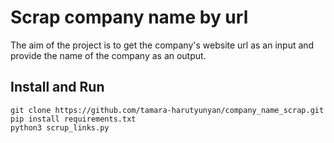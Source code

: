 # Scrap company name by url
 
The aim of the project is to get the company's website url as an input and provide the name of the company as an output.

## Install and  Run

    
    git clone https://github.com/tamara-harutyunyan/company_name_scrap.git
    pip install requirements.txt
    python3 scrup_links.py

